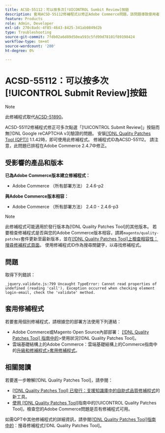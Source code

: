 ```yaml
---
title: ACSD-55112：可以按多次[!UICONTROL Sumbit Review]按鈕
description: 套用ACSD-55112修補程式以修正Adobe Commerce問題，該問題導致使用者可在不進行[!UICONTROL Submit Review]驗證的情況下多次點選 [!DNL Google reCAPTCHA v3] 按鈕。
feature: Products
role: Admin, Developer
exl-id: 270c8adc-4f85-4643-8425-341ab0849d2b
type: Troubleshooting
source-git-commit: 7fdb02a6d89d50ea593c5fd99d78101f89198424
workflow-type: tm+mt
source-wordcount: '280'
ht-degree: 0%

---
```


# ACSD-55112：可以按多次[!UICONTROL Submit Review]按鈕

>[!NOTE]
>
>此修補程式取代[ACSD-51890](/help/tools/quality-patches-tool/patches-available-in-qpt/v1-1-35/acsd-51890-submit-review-button-can-be-clicked-multiple-times.md)。

ACSD-55112修補程式修正可多次點選「[!UICONTROL Submit Review]」按鈕而無[!DNL Google reCAPTCHA v3]驗證的問題。 安裝[[!DNL Quality Patches Tool (QPT)]](https://experienceleague.adobe.com/en/docs/commerce-operations/tools/quality-patches-tool/quality-patches-tool-to-self-serve-quality-patches) 1.1.42時，即可使用此修補程式。 修補程式ID為ACSD-55112。 請注意，此問題已排程在Adobe Commerce 2.4.7中修正。

## 受影響的產品和版本

**已為Adobe Commerce版本建立修補程式：**

* Adobe Commerce （所有部署方法） 2.4.6-p2

**與Adobe Commerce版本相容：**

* Adobe Commerce （所有部署方法） 2.4.0 - 2.4.6-p3

>[!NOTE]
>
>此修補程式可能適用於發行版本為[!DNL Quality Patches Tool]的其他版本。 若要檢查修補程式是否與您的Adobe Commerce版本相容，請將`magento/quality-patches`套件更新至最新版本，並在[[!DNL Quality Patches Tool]上檢查相容性：搜尋修補程式頁面](https://experienceleague.adobe.com/tools/commerce-quality-patches/index.html)。 使用修補程式ID作為搜尋關鍵字，以尋找修補程式。

## 問題

取得下列錯誤：

```JS
_jquery.validate.js:799 Uncaught TypeError: Cannot read properties of undefined (reading 'call'). Exception occurred when checking element login-email, check the 'validate' method.
```

## 套用修補程式

若要套用個別修補程式，請根據您的部署方法使用下列連結：

* Adobe Commerce或Magento Open Source內部部署： [[!DNL Quality Patches Tool] 指南中的](/help/tools/quality-patches-tool/usage.md)>使用狀況[!DNL Quality Patches Tool]。
* 雲端基礎結構上的Adobe Commerce：雲端基礎結構上的Commerce指南中的[升級和修補程式>套用修補程式](https://experienceleague.adobe.com/docs/commerce-cloud-service/user-guide/develop/upgrade/apply-patches.html)。

## 相關閱讀

若要進一步瞭解[!DNL Quality Patches Tool]，請參閱：

* [[!DNL Quality Patches Tool] 已發行：支援知識庫中的自助式品質修補程式](https://experienceleague.adobe.com/en/docs/commerce-operations/tools/quality-patches-tool/quality-patches-tool-to-self-serve-quality-patches)的新工具。
* [使用 [!DNL Quality Patches Tool]](/help/tools/quality-patches-tool/patches-available-in-qpt/check-patch-for-magento-issue-with-magento-quality-patches.md)指南中的[!UICONTROL Quality Patches Tool]，檢查您的Adobe Commerce問題是否有修補程式可用。


如需QPT中其他修補程式的詳細資訊，請參閱[[!DNL Quality Patches Tool]指南中的](https://experienceleague.adobe.com/tools/commerce-quality-patches/index.html)：搜尋修補程式[!DNL Quality Patches Tool]。
